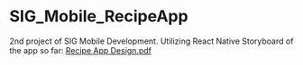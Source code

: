 # SIG_Mobile_RecipeApp
2nd project of SIG Mobile Development. Utilizing React Native
Storyboard of the app so far: [Recipe App Design.pdf](https://github.com/user-attachments/files/19018561/Recipe.App.Design.pdf)
